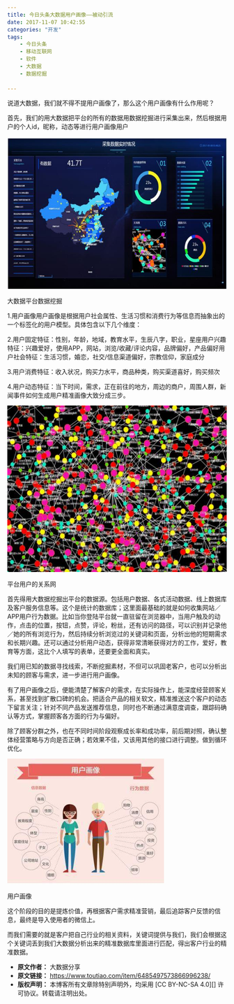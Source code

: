 ```yaml
---
title: 今日头条大数据用户画像——被动引流
date: 2017-11-07 10:42:55
categories: "开发"
tags:
	- 今日头条
	- 移动互联网
	- 软件
	- 大数据
	- 数据挖掘

---
```


说道大数据，我们就不得不提用户画像了，那么这个用户画像有什么作用呢？

首先，我们的用大数据把平台的所有的数据用数据挖掘进行采集出来，然后根据用户的个人id，昵称，动态等进行用户画像用户

![今日头条大数据用户画像——被动引流][UAEV-AQEY-UMI2.jpg]

大数据平台数据挖掘

1.用户画像用户画像是根据用户社会属性、生活习惯和消费行为等信息而抽象出的一个标签化的用户模型。具体包含以下几个维度：

2.用户固定特征：性别，年龄，地域，教育水平，生辰八字，职业，星座用户兴趣特征：兴趣爱好，使用APP，网站，浏览/收藏/评论内容，品牌偏好，产品偏好用户社会特征：生活习惯，婚恋，社交/信息渠道偏好，宗教信仰，家庭成分

3.用户消费特征：收入状况，购买力水平，商品种类，购买渠道喜好，购买频次

4.用户动态特征：当下时间，需求，正在前往的地方，周边的商户，周围人群，新闻事件如何生成用户精准画像大致分成三步。

![今日头条大数据用户画像——被动引流][YMAU-JRUE-EFJV.jpg]

平台用户的关系网

首先得用大数据挖掘出平台的数据源。包括用户数据、各式活动数据、线上数据库及客户服务信息等。这个是统计的数据库；这里面最基础的就是如何收集网站／APP用户行为数据。比如当你登陆平台就一直驻留在浏览器中，当用户触及的动作，点击的位置，按钮，点赞，评论，粉丝，还有访问的路径，可以识别并记录他／她的所有浏览行为，然后持续分析浏览过的关键词和页面，分析出他的短期需求和长期兴趣。还可以通过分析用户动态，获得非常清晰获得对方的工作，爱好，教育等方面，这比个人填写的表单，还要更全面和真实。

我们用已知的数据寻找线索，不断挖掘素材，不但可以巩固老客户，也可以分析出未知的顾客与需求，进一步进行用户画像。

有了用户画像之后，便能清楚了解客户的需求，在实际操作上，能深度经营顾客关系，甚至找到扩散口碑的机会。把适合产品的相关软文，精准推送这个客户的动态下留言关注；针对不同产品发送推荐信息，同时也不断通过满意度调查，跟踪码确认等方式，掌握顾客各方面的行为与偏好。

除了顾客分群之外，也在不同时间阶段观察成长率和成功率，前后期对照，确认整体经营策略与方向是否正确；若效果不佳，又该用其他的接口进行调整。做到循环优化。

![今日头条大数据用户画像——被动引流][NMBY-YJAI-EEJI.jpg]

用户画像

这个阶段的目的是提炼价值，再根据客户需求精准营销，最后追踪客户反馈的信息，最终是导入使用者的微信上。

而我们需要的就是客户把自己行业的相关资料，关键词提供与我们，我们会根据这个关键词丢到我们大数据分析出来的精准数据库里面进行匹配，得出客户行业的精准数据。


[UAEV-AQEY-UMI2.jpg]: static/resources/crawler/UAEV-AQEY-UMI2.jpg
[YMAU-JRUE-EFJV.jpg]: static/resources/crawler/YMAU-JRUE-EFJV.jpg
[NMBY-YJAI-EEJI.jpg]: static/resources/crawler/NMBY-YJAI-EEJI.jpg
 *  **原文作者：** 大数据分享
 *  **原文链接：** https://www.toutiao.com/item/6485497573866996238/
 *  **版权声明：** 本博客所有文章除特别声明外，均采用 [CC BY-NC-SA 4.0][] 许可协议。转载请注明出处。
